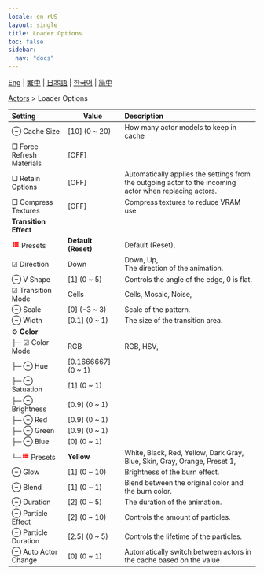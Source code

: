 ```yaml
---
locale: en-rUS
layout: single
title: Loader Options
toc: false
sidebar:
  nav: "docs"
---
```

[Eng](/dancexr/menu/2025.4/actors/loader_options) | [繁中](/tw/dancexr/menu/2025.4/actors/loader_options) | [日本語](/jp/dancexr/menu/2025.4/actors/loader_options) | [한국어](/kr/dancexr/menu/2025.4/actors/loader_options) | [简中](/zh/dancexr/menu/2025.4/actors/loader_options)

[Actors](../menu#Actors) > Loader Options



| Setting | Value | Description |
| :--- | --- | :--- |
|  ⊖ Cache Size| [10] (0 ~ 20) | How many actor models to keep in cache
|  □ Force Refresh Materials| [OFF] | 
|  □ Retain Options| [OFF] | Automatically applies the settings from the outgoing actor to the incoming actor when replacing actors.
|  □ Compress Textures| [OFF] | Compress textures to reduce VRAM use
|  <b>Transition Effect</b>|| 
| <img src="/images/icon/ic_list.png" alt="list icon"/> Presets| **Default (Reset)** | Default (Reset),  |
| ☑ Direction| Down | Down, Up, <br/>The direction of the animation.
|  ⊖ V Shape| [1] (0 ~ 5) | Controls the angle of the edge, 0 is flat.
| ☑ Transition Mode| Cells | Cells, Mosaic, Noise, 
|  ⊖ Scale| [0] (-3 ~ 3) | Scale of the pattern.
|  ⊖ Width| [0.1] (0 ~ 1) | The size of the transition area.
|  ⚙️ <b>Color</b>| | 
| ├─ ☑ Color Mode| RGB | RGB, HSV, 
| ├─ ⊖ Hue| [0.1666667] (0 ~ 1) | 
| ├─ ⊖ Satuation| [1] (0 ~ 1) | 
| ├─ ⊖ Brightness| [0.9] (0 ~ 1) | 
| ├─ ⊖ Red| [0.9] (0 ~ 1) | 
| ├─ ⊖ Green| [0.9] (0 ~ 1) | 
| ├─ ⊖ Blue| [0] (0 ~ 1) | 
| └─<img src="/images/icon/ic_list.png" alt="list icon"/> Presets| **Yellow** | White, Black, Red, Yellow, Dark Gray, Blue, Skin, Gray, Orange, Preset 1,  |
|  ⊖ Glow| [1] (0 ~ 10) | Brightness of the burn effect.
|  ⊖ Blend| [1] (0 ~ 1) | Blend between the original color and the burn color. 
|  ⊖ Duration| [2] (0 ~ 5) | The duration of the animation.
|  ⊖ Particle Effect| [2] (0 ~ 10) | Controls the amount of particles.
|  ⊖ Particle Duration| [2.5] (0 ~ 5) | Controls the lifetime of the particles.
|  ⊖ Auto Actor Change| [0] (0 ~ 1) | Automatically switch between actors in the cache based on the value
